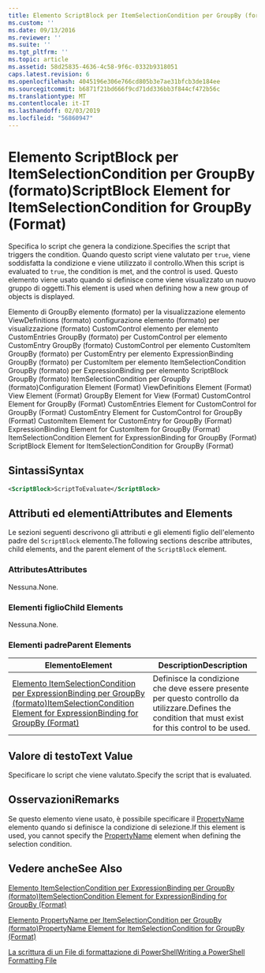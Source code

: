```yaml
---
title: Elemento ScriptBlock per ItemSelectionCondition per GroupBy (formato) | Microsoft Docs
ms.custom: ''
ms.date: 09/13/2016
ms.reviewer: ''
ms.suite: ''
ms.tgt_pltfrm: ''
ms.topic: article
ms.assetid: 58d25835-4636-4c58-9f6c-0332b9318051
caps.latest.revision: 6
ms.openlocfilehash: 4045196e306e766cd805b3e7ae31bfcb3de184ee
ms.sourcegitcommit: b6871f21bd666f9cd71dd336bb3f844cf472b56c
ms.translationtype: MT
ms.contentlocale: it-IT
ms.lasthandoff: 02/03/2019
ms.locfileid: "56860947"
---
```

# <a name="scriptblock-element-for-itemselectioncondition-for-groupby-format"></a><span data-ttu-id="7dd07-102">Elemento ScriptBlock per ItemSelectionCondition per GroupBy (formato)</span><span class="sxs-lookup"><span data-stu-id="7dd07-102">ScriptBlock Element for ItemSelectionCondition for GroupBy (Format)</span></span>

<span data-ttu-id="7dd07-103">Specifica lo script che genera la condizione.</span><span class="sxs-lookup"><span data-stu-id="7dd07-103">Specifies the script that triggers the condition.</span></span> <span data-ttu-id="7dd07-104">Quando questo script viene valutato per `true`, viene soddisfatta la condizione e viene utilizzato il controllo.</span><span class="sxs-lookup"><span data-stu-id="7dd07-104">When this script is evaluated to `true`, the condition is met, and the control is used.</span></span> <span data-ttu-id="7dd07-105">Questo elemento viene usato quando si definisce come viene visualizzato un nuovo gruppo di oggetti.</span><span class="sxs-lookup"><span data-stu-id="7dd07-105">This element is used when defining how a new group of objects is displayed.</span></span>

<span data-ttu-id="7dd07-106">Elemento di GroupBy elemento (formato) per la visualizzazione elemento ViewDefinitions (formato) configurazione elemento (formato) per visualizzazione (formato) CustomControl elemento per elemento CustomEntries GroupBy (formato) per CustomControl per elemento CustomEntry GroupBy (formato) CustomControl per elemento CustomItem GroupBy (formato) per CustomEntry per elemento ExpressionBinding GroupBy (formato) per CustomItem per elemento ItemSelectionCondition GroupBy (formato) per ExpressionBinding per elemento ScriptBlock GroupBy (formato) ItemSelectionCondition per GroupBy (formato)</span><span class="sxs-lookup"><span data-stu-id="7dd07-106">Configuration Element (Format) ViewDefinitions Element (Format) View Element (Format) GroupBy Element for View (Format) CustomControl Element for GroupBy (Format) CustomEntries Element for CustomControl for GroupBy (Format) CustomEntry Element for CustomControl for GroupBy (Format) CustomItem Element for CustomEntry for GroupBy (Format) ExpressionBinding Element for CustomItem for GroupBy (Format) ItemSelectionCondition Element for ExpressionBinding for GroupBy (Format) ScriptBlock Element for ItemSelectionCondition for GroupBy (Format)</span></span>

## <a name="syntax"></a><span data-ttu-id="7dd07-107">Sintassi</span><span class="sxs-lookup"><span data-stu-id="7dd07-107">Syntax</span></span>

```xml
<ScriptBlock>ScriptToEvaluate</ScriptBlock>
```

## <a name="attributes-and-elements"></a><span data-ttu-id="7dd07-108">Attributi ed elementi</span><span class="sxs-lookup"><span data-stu-id="7dd07-108">Attributes and Elements</span></span>

<span data-ttu-id="7dd07-109">Le sezioni seguenti descrivono gli attributi e gli elementi figlio dell'elemento padre del `ScriptBlock` elemento.</span><span class="sxs-lookup"><span data-stu-id="7dd07-109">The following sections describe attributes, child elements, and the parent element of the `ScriptBlock` element.</span></span>

### <a name="attributes"></a><span data-ttu-id="7dd07-110">Attributes</span><span class="sxs-lookup"><span data-stu-id="7dd07-110">Attributes</span></span>

<span data-ttu-id="7dd07-111">Nessuna.</span><span class="sxs-lookup"><span data-stu-id="7dd07-111">None.</span></span>

### <a name="child-elements"></a><span data-ttu-id="7dd07-112">Elementi figlio</span><span class="sxs-lookup"><span data-stu-id="7dd07-112">Child Elements</span></span>

<span data-ttu-id="7dd07-113">Nessuna.</span><span class="sxs-lookup"><span data-stu-id="7dd07-113">None.</span></span>

### <a name="parent-elements"></a><span data-ttu-id="7dd07-114">Elementi padre</span><span class="sxs-lookup"><span data-stu-id="7dd07-114">Parent Elements</span></span>

|<span data-ttu-id="7dd07-115">Elemento</span><span class="sxs-lookup"><span data-stu-id="7dd07-115">Element</span></span>|<span data-ttu-id="7dd07-116">Description</span><span class="sxs-lookup"><span data-stu-id="7dd07-116">Description</span></span>|
|-------------|-----------------|
|[<span data-ttu-id="7dd07-117">Elemento ItemSelectionCondition per ExpressionBinding per GroupBy (formato)</span><span class="sxs-lookup"><span data-stu-id="7dd07-117">ItemSelectionCondition Element for ExpressionBinding for GroupBy (Format)</span></span>](./itemselectioncondition-element-for-expressionbinding-for-groupby-format.md)|<span data-ttu-id="7dd07-118">Definisce la condizione che deve essere presente per questo controllo da utilizzare.</span><span class="sxs-lookup"><span data-stu-id="7dd07-118">Defines the condition that must exist for this control to be used.</span></span>|

## <a name="text-value"></a><span data-ttu-id="7dd07-119">Valore di testo</span><span class="sxs-lookup"><span data-stu-id="7dd07-119">Text Value</span></span>

<span data-ttu-id="7dd07-120">Specificare lo script che viene valutato.</span><span class="sxs-lookup"><span data-stu-id="7dd07-120">Specify the script that is evaluated.</span></span>

## <a name="remarks"></a><span data-ttu-id="7dd07-121">Osservazioni</span><span class="sxs-lookup"><span data-stu-id="7dd07-121">Remarks</span></span>

<span data-ttu-id="7dd07-122">Se questo elemento viene usato, è possibile specificare il [PropertyName](./propertyname-element-for-itemselectioncondition-for-groupby-format.md) elemento quando si definisce la condizione di selezione.</span><span class="sxs-lookup"><span data-stu-id="7dd07-122">If this element is used, you cannot specify the [PropertyName](./propertyname-element-for-itemselectioncondition-for-groupby-format.md) element when defining the selection condition.</span></span>

## <a name="see-also"></a><span data-ttu-id="7dd07-123">Vedere anche</span><span class="sxs-lookup"><span data-stu-id="7dd07-123">See Also</span></span>

[<span data-ttu-id="7dd07-124">Elemento ItemSelectionCondition per ExpressionBinding per GroupBy (formato)</span><span class="sxs-lookup"><span data-stu-id="7dd07-124">ItemSelectionCondition Element for ExpressionBinding for GroupBy (Format)</span></span>](./itemselectioncondition-element-for-expressionbinding-for-groupby-format.md)

[<span data-ttu-id="7dd07-125">Elemento PropertyName per ItemSelectionCondition per GroupBy (formato)</span><span class="sxs-lookup"><span data-stu-id="7dd07-125">PropertyName Element for ItemSelectionCondition for GroupBy (Format)</span></span>](./propertyname-element-for-itemselectioncondition-for-groupby-format.md)

[<span data-ttu-id="7dd07-126">La scrittura di un File di formattazione di PowerShell</span><span class="sxs-lookup"><span data-stu-id="7dd07-126">Writing a PowerShell Formatting File</span></span>](./writing-a-powershell-formatting-file.md)

